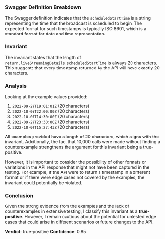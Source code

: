 ### Swagger Definition Breakdown
The Swagger definition indicates that the `scheduledStartTime` is a string representing the time that the broadcast is scheduled to begin. The expected format for such timestamps is typically ISO 8601, which is a standard format for date and time representation.

### Invariant
The invariant states that the length of `return.liveStreamingDetails.scheduledStartTime` is always 20 characters. This suggests that every timestamp returned by the API will have exactly 20 characters.

### Analysis
Looking at the example values provided:
1. `2022-09-29T19:01:01Z` (20 characters)
2. `2022-10-05T22:00:00Z` (20 characters)
3. `2022-10-05T14:30:00Z` (20 characters)
4. `2022-09-29T23:30:00Z` (20 characters)
5. `2022-10-02T15:27:43Z` (20 characters)

All examples provided have a length of 20 characters, which aligns with the invariant. Additionally, the fact that 10,000 calls were made without finding a counterexample strengthens the argument for this invariant being a true-positive. 

However, it is important to consider the possibility of other formats or variations in the API response that might not have been captured in the testing. For example, if the API were to return a timestamp in a different format or if there were edge cases not covered by the examples, the invariant could potentially be violated. 

### Conclusion
Given the strong evidence from the examples and the lack of counterexamples in extensive testing, I classify this invariant as a **true-positive**. However, I remain cautious about the potential for untested edge cases that could arise in different scenarios or future changes to the API.

**Verdict**: true-positive
**Confidence**: 0.85
